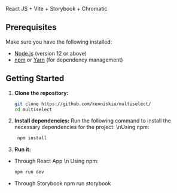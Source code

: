 React JS + Vite + Storybook + Chromatic

## Prerequisites

Make sure you have the following installed:

- [Node.js](https://nodejs.org/en/) (version 12 or above)
- [npm](https://www.npmjs.com/) or [Yarn](https://yarnpkg.com/) (for dependency management)

## Getting Started

1. **Clone the repository:**

   ```bash
   git clone https://github.com/kenniskiu/multiselect/
   cd multiselect
   
2. **Install dependencies:**
    Run the following command to install the necessary dependencies for the project:
    \nUsing npm:
   ```bash
    npm install

4. **Run it:**
  - Through React App
   \n Using npm:
    ```bash
    npm run dev
  - Through Storybook
    npm run storybook
